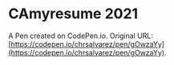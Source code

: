 # CAmyresume 2021

A Pen created on CodePen.io. Original URL: [https://codepen.io/chrsalvarez/pen/gOwzaYy](https://codepen.io/chrsalvarez/pen/gOwzaYy).



